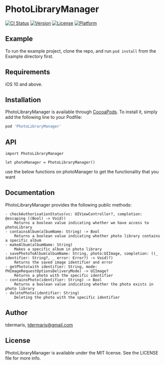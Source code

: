 # PhotoLibraryManager

[![CI Status](https://img.shields.io/travis/tdermaris/PhotoLibraryManager.svg?style=flat)](https://travis-ci.org/tdermaris/PhotoLibraryManager)
[![Version](https://img.shields.io/cocoapods/v/PhotoLibraryManager.svg?style=flat)](https://cocoapods.org/pods/PhotoLibraryManager)
[![License](https://img.shields.io/cocoapods/l/PhotoLibraryManager.svg?style=flat)](https://cocoapods.org/pods/PhotoLibraryManager)
[![Platform](https://img.shields.io/cocoapods/p/PhotoLibraryManager.svg?style=flat)](https://cocoapods.org/pods/PhotoLibraryManager)

## Example

To run the example project, clone the repo, and run `pod install` from the Example directory first.

## Requirements

iOS 10 and above.

## Installation

PhotoLibraryManager is available through [CocoaPods](https://cocoapods.org). To install
it, simply add the following line to your Podfile:

```ruby
pod 'PhotoLibraryManager'
```

## API
    import PhotoLibraryManager

    let photoManager = PhotoLibraryManager()

use the below functions on photoManager to get the functionality that you want

## Documentation

PhotoLibraryManager provides the following public methods:

    - checkAuthorisationStatus(vc: UIViewController?, completion: @escaping ((Bool) -> Void))
        Returns a boolean value indicating whether we have access to photoLibrary 
    - containsAlbum(albumName: String) -> Bool
        Returns a boolean value indicating whether photo library contains a specific album 
    - makeAlbum(albumName: String)
        Makes a specific album in photo library
    - savePhotoToAlbum(albumName: String, photo:UIImage, completion: ((_ identifier: String?, _ error: Error?) -> Void)?)
        Returns the saved image identifier and error
    - getPhoto(with identifier: String, mode: PHImageRequestOptionsDeliveryMode) -> UIImage?
        Returns a photo with the specific identifier
    - containsPhoto(identifier: String) -> Bool
        Returns a boolean value indicating whether the photo exists in photo library
    - deletePhoto(identifier: String)
        Deleting the photo with the specific identifier
        

## Author

tdermaris, tdermaris@gmail.com

## License

PhotoLibraryManager is available under the MIT license. See the LICENSE file for more info.
